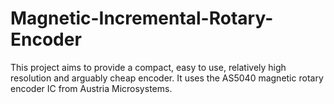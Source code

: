 # Magnetic-Incremental-Rotary-Encoder
This project aims to provide a compact, easy to use, relatively high resolution and arguably cheap encoder. It uses the AS5040 magnetic rotary encoder IC from Austria Microsystems.
